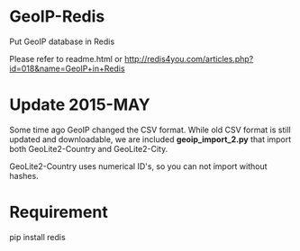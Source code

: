 GeoIP-Redis
===========

Put GeoIP database in Redis

Please refer to 
   readme.html or
   http://redis4you.com/articles.php?id=018&name=GeoIP+in+Redis

Update 2015-MAY
===============

Some time ago GeoIP changed the CSV format. 
While old CSV format is still updated and downloadable, we are included **geoip_import_2.py**
that import both GeoLite2-Country and GeoLite2-City.

GeoLite2-Country uses numerical ID's, so you can not import without hashes.


Requirement
===============
pip install redis


